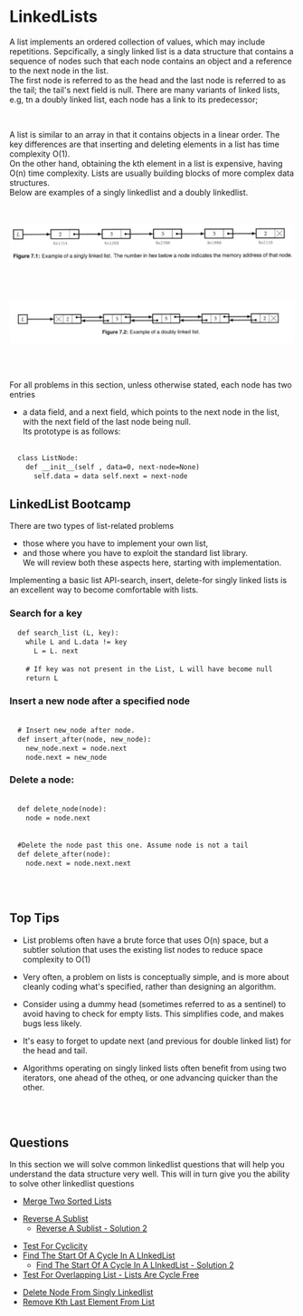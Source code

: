 # LinkedLists

A list implements an ordered collection of values, which may include repetitions. Sepcifically, a singly linked list is a data structure that 
contains a sequence of nodes such that each node contains an object and a reference to the next node in the list.   
The first node is referred to as the head and the last node is referred to as the tail; the tail's next field is null.
There are many variants of linked lists, e.g, tn a doubly linked list, each node has a link to its predecessor;

<br>


A list is similar to an array in that it contains objects in a linear order. 
The key differences are that inserting and deleting elements in a list has time complexity O(1).   
On the other hand, obtaining the kth element in a list is expensive, having O(n) time complexity.
Lists are usually building blocks of more complex data structures.  
Below are examples of a singly linkedlist and a doubly linkedlist.

<br>

![Singly Linkedlist](./../../assets/singly_linkedlist.png)

<br>
<br>

![Doubly Linkedlist](./../../assets/doubly_linkedlist.png)

<br>
<br>

For all problems in this section, unless otherwise stated, each node has two entries 
- a data field, and a next field, which points to the next node in the list, with the next field of the last node being null.   
Its prototype is as follows:   

```

  class ListNode:
    def __init__(self , data=0, next-node=None)
      self.data = data self.next = next-node

```   


## LinkedList Bootcamp
There are two types of list-related problems  
- those where you have to implement your own list, 
- and those where you have to exploit the standard list library.  
We will review both these aspects here, starting with implementation.

Implementing a basic list APl-search, insert, delete-for singly linked lists is an excellent way to become comfortable with lists.

### Search for a key
```
  def search_list (L, key): 
    while L and L.data != key
      L = L. next

    # If key was not present in the List, L will have become null 
    return L
```  

### Insert a new node after a specified node
```

  # Insert new_node after node. 
  def insert_after(node, new_node):
    new_node.next = node.next 
    node.next = new_node

```

### Delete a node:
```
  
  def delete_node(node):
    node = node.next


  #Delete the node past this one. Assume node is not a tail
  def delete_after(node):
    node.next = node.next.next

```

<br><br>

## Top Tips

-  List problems often have a brute force that uses O(n) space, but a subtler solution that uses the existing list nodes to reduce space complexity to O(1)

- Very often, a problem on lists is conceptually simple, and is more about cleanly coding what's specified, rather than designing an algorithm.

- Consider using a dummy head (sometimes referred to as a sentinel) to avoid having to check for empty lists. This simplifies code, and makes bugs less likely.

- It's easy to forget to update next (and previous for double linked list) for the head and tail.

- Algorithms operating on singly linked lists often benefit from using two iterators, one ahead of the otheq, or one advancing quicker than the other.



<br> <br>

## Questions

In this section we will solve common linkedlist questions that will help you understand the data structure very well. This will in turn give you the ability to solve other linkedlist questions

- [Merge Two Sorted Lists](1_merge_two_sorted_lists/merge_two_list.py)
<!-- - [Merge Two Sorted Doubly LinkedList](1.1_merge_two_sorted_doubly_linkedlist/merge_list.py) -->
- [Reverse A Sublist](2_reverse_a_single_sublist/reverse_sublist_1.py)
  - [Reverse A Sublist - Solution 2](2_reverse_a_single_sublist/reverse_sublist_2.py)
<!-- - [Reverse A Singly LinkedList](2.1_reverse_singly_linkedlist/reverse_singly_linkedlist.py)
- [Reverse A Every K Sublist](2.2_reverse_every_k_sublist/reverse_k_sublist.py) -->
- [Test For Cyclicity](3_test_for_cyclicity/has_cycle.py)
- [Find The Start Of A Cycle In A LInkedList](3.1_start_of_linkedlist_cycle/find_cycle_start_1.py)
  - [Find The Start Of A Cycle In A LInkedList - Solution 2](3.1_start_of_linkedlist_cycle/find_cycle_start_2.py)
- [Test For Overlapping List - Lists Are Cycle Free](4_test_for_overlapping_lists/has_overlapping_list.py)
<!-- - [Test For Overlapping List - Lists May Have Cycles](4_test_for_overlapping_lists/has_overlapping_list.py) -->
- [Delete Node From Singly Linkedlist](6_delete_node_from_singly_linkedlist/delete_node.py)
- [Remove Kth Last Element From List](7_remove_kth_last_element_from_list/remove_kth_last_element.py)
